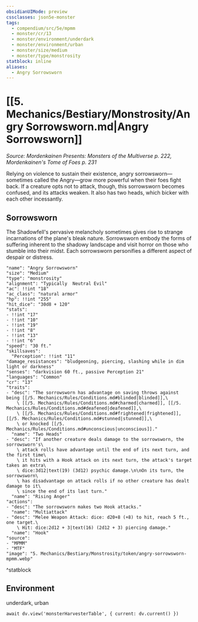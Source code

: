 ```yaml
---
obsidianUIMode: preview
cssclasses: json5e-monster
tags:
  - compendium/src/5e/mpmm
  - monster/cr/13
  - monster/environment/underdark
  - monster/environment/urban
  - monster/size/medium
  - monster/type/monstrosity
statblock: inline
aliases:
  - Angry Sorrowsworn
---
```

# [[5. Mechanics/Bestiary/Monstrosity/Angry Sorrowsworn.md|Angry Sorrowsworn]]
*Source: Mordenkainen Presents: Monsters of the Multiverse p. 222, Mordenkainen's Tome of Foes p. 231*

Relying on violence to sustain their existence, angry sorrowsworn—sometimes called the Angry—grow more powerful when their foes fight back. If a creature opts not to attack, though, this sorrowsworn becomes confused, and its attacks weaken. It also has two heads, which bicker with each other incessantly.

## Sorrowsworn

The Shadowfell's pervasive melancholy sometimes gives rise to strange incarnations of the plane's bleak nature. Sorrowsworn embody the forms of suffering inherent to the shadowy landscape and visit horror on those who stumble into their midst. Each sorrowsworn personifies a different aspect of despair or distress.

```statblock
"name": "Angry Sorrowsworn"
"size": "Medium"
"type": "monstrosity"
"alignment": "Typically  Neutral Evil"
"ac": !!int "18"
"ac_class": "natural armor"
"hp": !!int "255"
"hit_dice": "30d8 + 120"
"stats":
- !!int "17"
- !!int "10"
- !!int "19"
- !!int "8"
- !!int "13"
- !!int "6"
"speed": "30 ft."
"skillsaves":
  "Perception": !!int "11"
"damage_resistances": "bludgeoning, piercing, slashing while in dim light or darkness"
"senses": "darkvision 60 ft., passive Perception 21"
"languages": "Common"
"cr": "13"
"traits":
- "desc": "The sorrowsworn has advantage on saving throws against being [[/5. Mechanics/Rules/Conditions.md#blinded|blinded]],\
    \ [[/5. Mechanics/Rules/Conditions.md#charmed|charmed]], [[/5. Mechanics/Rules/Conditions.md#deafened|deafened]],\
    \ [[/5. Mechanics/Rules/Conditions.md#frightened|frightened]], [[/5. Mechanics/Rules/Conditions.md#stunned|stunned]],\
    \ or knocked [[/5. Mechanics/Rules/Conditions.md#unconscious|unconscious]]."
  "name": "Two Heads"
- "desc": "If another creature deals damage to the sorrowsworn, the sorrowsworn's\
    \ attack rolls have advantage until the end of its next turn, and the first time\
    \ it hits with a Hook attack on its next turn, the attack's target takes an extra\
    \ dice:3d12|text(19) (3d12) psychic damage.\n\nOn its turn, the sorrowsworn\
    \ has disadvantage on attack rolls if no other creature has dealt damage to it\
    \ since the end of its last turn."
  "name": "Rising Anger"
"actions":
- "desc": "The sorrowsworn makes two Hook attacks."
  "name": "Multiattack"
- "desc": "Melee Weapon Attack: dice: d20+8 (+8) to hit, reach 5 ft., one target.\
    \ Hit: dice:2d12 + 3|text(16) (2d12 + 3) piercing damage."
  "name": "Hook"
"source":
- "MPMM"
- "MTF"
"image": "5. Mechanics/Bestiary/Monstrosity/token/angry-sorrowsworn-mpmm.webp"
```
^statblock

## Environment

underdark, urban

```dataviewjs
await dv.view('monsterHarvesterTable', { current: dv.current() })
```
